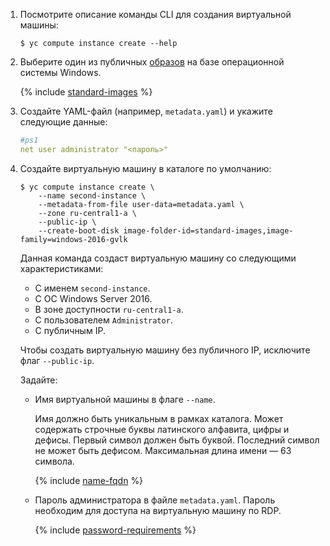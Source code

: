 1. Посмотрите описание команды CLI для создания виртуальной машины:

    ```
    $ yc compute instance create --help
    ```

1. Выберите один из публичных [образов](../operations/images-with-pre-installed-software/get-list.md) на базе операционной системы Windows.

    {% include [standard-images](../../_includes/standard-images.md) %}

1. Создайте YAML-файл (например, `metadata.yaml`) и укажите следующие данные:

    ```yaml
    #ps1
    net user administrator "<пароль>"
    ```

1. Создайте виртуальную машину в каталоге по умолчанию:

    ```
    $ yc compute instance create \
        --name second-instance \
        --metadata-from-file user-data=metadata.yaml \
        --zone ru-central1-a \
        --public-ip \
        --create-boot-disk image-folder-id=standard-images,image-family=windows-2016-gvlk
    ```

    Данная команда создаст виртуальную машину со следующими характеристиками:

    - С именем `second-instance`.
    - С OC Windows Server 2016.
    - В зоне доступности `ru-central1-a`.
    - С пользователем `Administrator`.
    - С публичным IP.

    Чтобы создать виртуальную машину без публичного IP, исключите флаг `--public-ip`.

    Задайте:

    - Имя виртуальной машины в флаге `--name`.

        Имя должно быть уникальным в рамках каталога. Может содержать строчные буквы латинского алфавита, цифры и дефисы. Первый символ должен быть буквой. Последний символ не может быть дефисом. Максимальная длина имени — 63 символа.

        {% include [name-fqdn](../../_includes/compute/name-fqdn.md) %}

    - Пароль администратора в файле `metadata.yaml`. Пароль необходим для доступа на виртуальную машину по RDP.

        {% include [password-requirements](../../_includes/compute/password-requirements.md) %}



